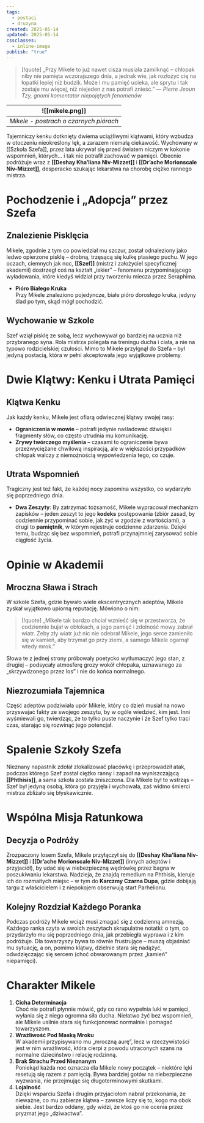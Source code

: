 ```yaml
---
tags:
  - postaci
  - druzyna
created: 2025-05-14
updated: 2025-05-14
cssclasses:
  - inline-image
publish: "true"
---
```

> [!quote] „Przy Mikele to już nawet cisza musiała zamilknąć – chłopak niby nie pamięta wczorajszego dnia, a jednak wie, jak rozłożyć cię na łopatki lepiej niż budzik. Może i mu pamięć ucieka, ale sprytu i tak zostaje mu więcej, niż niejeden z nas potrafi znieść.”
> — _Pierre Jeoun Tzy, gnomi komentator niepojętych fenomenów_

|![[mikele.png]] |
|-|
|*Mikele - postrach o czarnych piórach* |

Tajemniczy kenku dotknięty dwiema uciążliwymi klątwami, który wzbudza w otoczeniu nieokreślony lęk, a zarazem niemałą ciekawość. Wychowany w [[Szkoła Szefa]], przez lata ukrywał się przed światem niczym w kokonie wspomnień, których… i tak nie potrafił zachować w pamięci. Obecnie podróżuje wraz z **[[Deshay Kha’liana Niv-Mizzet]]** i **[[Dr’ache Morionscale Niv-Mizzet]]**, desperacko szukając lekarstwa na chorobę ciężko rannego mistrza.
# Pochodzenie i „Adopcja” przez Szefa
## Znalezienie Pisklęcia
Mikele, zgodnie z tym co powiedział mu szczur, został odnaleziony jako ledwo opierzone pisklę – drobną, trzęsącą się kulkę ptasiego puchu. W jego oczach, ciemnych jak noc, **[[Szef]]** (mistrz i założyciel specyficznej akademii) dostrzegł coś na kształt „iskier” – fenomenu przypominającego wyładowania, które kiedyś widział przy tworzeniu miecza przez Seraphima.
- **Pióro Białego Kruka**  
    Przy Mikele znaleziono pojedyncze, białe pióro dorosłego kruka, jedyny ślad po tym, skąd mógł pochodzić.
## Wychowanie w Szkole
Szef wziął pisklę ze sobą, lecz wychowywał go bardziej na ucznia niż przybranego syna. Rola mistrza polegała na treningu ducha i ciała, a nie na typowo rodzicielskiej czułości. Mimo to Mikele przylgnął do Szefa – był jedyną postacią, która w pełni akceptowała jego wyjątkowe problemy.
# Dwie Klątwy: Kenku i Utrata Pamięci
## Klątwa Kenku
Jak każdy kenku, Mikele jest ofiarą odwiecznej klątwy swojej rasy:
- **Ograniczenia w mowie** – potrafi jedynie naśladować dźwięki i fragmenty słów, co często utrudnia mu komunikację.
- **Zrywy twórczego myślenia** – czasami to ograniczenie bywa przezwyciężane chwilową inspiracją, ale w większości przypadków chłopak walczy z niemożnością wypowiedzenia tego, co czuje.
## Utrata Wspomnień
Tragiczny jest też fakt, że każdej nocy zapomina wszystko, co wydarzyło się poprzedniego dnia.
- **Dwa Zeszyty**: By zatrzymać tożsamość, Mikele wypracował mechanizm zapisków – jeden zeszyt to jego **kodeks** postępowania (zbiór zasad, by codziennie przypominać sobie, jak żyć w zgodzie z wartościami), a drugi to **pamiętnik**, w którym rejestruje codzienne zdarzenia. Dzięki temu, budząc się bez wspomnień, potrafi przynajmniej zarysować sobie ciągłość życia.
# Opinie w Akademii
## Mroczna Sława i Strach
W szkole Szefa, gdzie bywało wiele ekscentrycznych adeptów, Mikele zyskał wyjątkowo upiorną reputację. Mówiono o nim:
> [!quote] „Mikele tak bardzo chciał wznieść się w przestworza, że codziennie bujał w obłokach, a jego pamięć i zdolność mowy zabrał wiatr. Żeby zły wiatr już nic nie odebrał Mikele, jego serce zamieniło się w kamień, aby trzymał go przy ziemi, a samego Mikele ogarnął wtedy mrok.”

Słowa te z jednej strony próbowały poetycko wytłumaczyć jego stan, z drugiej – podsycały atmosferę grozy wokół chłopaka, uznawanego za „skrzywdzonego przez los” i nie do końca normalnego.
## Niezrozumiała Tajemnica
Część adeptów podziwiała upór Mikele, który co dzień musiał na nowo przyswajać fakty ze swojego zeszytu, by w ogóle wiedzieć, kim jest. Inni wyśmiewali go, twierdząc, że to tylko puste naczynie i że Szef tylko traci czas, starając się rozwinąć jego potencjał.
# Spalenie Szkoły Szefa
Nieznany napastnik zdołał zlokalizować placówkę i przeprowadził atak, podczas którego Szef został ciężko ranny i zapadł na wyniszczającą **[[Phthisis]]**, a sama szkoła została zniszczona. Dla Mikele był to wstrząs – Szef był jedyną osobą, która go przyjęła i wychowała, zaś widmo śmierci mistrza zbliżało się błyskawicznie.
# Wspólna Misja Ratunkowa
## Decyzja o Podróży
Zrozpaczony losem Szefa, Mikele przyłączył się do **[[Deshay Kha’liana Niv-Mizzet]]** i **[[Dr’ache Morionscale Niv-Mizzet]]** (innych adeptów i przyjaciół), by udać się w niebezpieczną wędrówkę przez bagna w poszukiwaniu lekarstwa. Nadzieja, że znajdą remedium na Phthisis, kieruje ich do rozmaitych miejsc – w tym do **Karczmy Czarna Dupa**, gdzie dobijają targu z właścicielem i z niepokojem obserwują start Parhelionu.
## Kolejny Rozdział Każdego Poranka
Podczas podróży Mikele wciąż musi zmagać się z codzienną amnezją. Każdego ranka czyta w swoich zeszytach skrupulatne notatki: o tym, co przydarzyło mu się poprzedniego dnia, jak przebiegła wyprawa i z kim podróżuje. Dla towarzyszy bywa to równie frustrujące – muszą objaśniać mu sytuację, a on, pomimo klątwy, dzielnie stara się nadążyć, odwdzięczając się sercem (choć obwarowanym przez „kamień” niepamięci).
# Charakter Mikele
1. **Cicha Determinacja**  
    Choć nie potrafi płynnie mówić, gdy co rano wypełnia luki w pamięci, wyłania się z niego ogromna siła ducha. Niełatwo żyć bez wspomnień, ale Mikele usilnie stara się funkcjonować normalnie i pomagać towarzyszom.
2. **Wrażliwość Pod Maską Mroku**  
    W akademii przypisywano mu „mroczną aurę”, lecz w rzeczywistości jest w nim wrażliwość, która cierpi z powodu utraconych szans na normalne dzieciństwo i relację rodzinną.
3. **Brak Strachu Przed Nieznanym**  
    Poniekąd każda noc oznacza dla Mikele nowy początek – niektóre lęki resetują się razem z pamięcią. Bywa bardziej gotów na niebezpieczne wyzwania, nie przejmując się długoterminowymi skutkami.
4. **Lojalność**  
    Dzięki wsparciu Szefa i drugim przyjaciołom nabrał przekonania, że nieważne, co mu zabierze klątwa – zawsze liczy się to, kogo ma obok siebie. Jest bardzo oddany, gdy widzi, że ktoś go nie ocenia przez pryzmat jego „dziwactwa”.